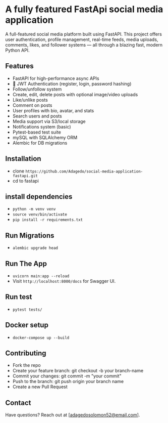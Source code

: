 # A fully featured FastApi social media application
 A full-featured social media platform built using FastAPI. This project offers user authentication, profile management, real-time feeds, media uploads, comments, likes, and follower systems — all through a blazing fast, modern Python API.

## Features

- FastAPI for high-performance async APIs
- 🔐 JWT Authentication (register, login, password hashing)
- Follow/unfollow system
- Create, edit, delete posts with optional image/video uploads
- Like/unlike posts
- Comment on posts
- User profiles with bio, avatar, and stats
- Search users and posts
- Media support via S3/local storage
- Notifications system (basic)
- Pytest-based test suite
- mySQL with SQLAlchemy ORM
- Alembic for DB migrations


##  Installation
- clone `https://github.com/Adagedo/social-media-application-fastapi.git`
- cd to fastapi

## install dependencies

- `python -m venv venv`
- `source venv/bin/activate`
- `pip install -r requirements.txt`

## Run Migrations
- `alembic upgrade head`

## Run The App
- `uvicorn main:app --reload`
- Visit `http://localhost:8000/docs` for Swagger UI.

## Run test
- `pytest tests/`

## Docker setup
- `docker-compose up --build`

## Contributing
- Fork the repo
- Create your feature branch: git checkout -b your branch-name
- Commit your changes: git commit -m "your commit"
- Push to the branch: git push origin your branch name
- Create a new Pull Request

## Contact
Have questions? Reach out at [adagedosolomon52@email.com].



